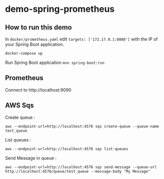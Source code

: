 # demo-spring-prometheus

## How to run this demo

In `docker/prometheus.yaml` edit `targets: ['172.17.0.1:8080']` with the IP
of your Spring Boot application.

```
docker-compose up
```

Run Spring Boot application `mvn spring-boot:run`

## Prometheus

Connect to http://localhost:9090

## AWS Sqs

Create queue :
```
aws --endpoint-url=http://localhost:4576 sqs create-queue --queue-name test_queue
```

List queues :
```
aws --endpoint-url=http://localhost:4576 sqs list-queues
```

Send Message in queue :
```
aws --endpoint-url=http://localhost:4576 sqs send-message --queue-url http://localhost:4576/queue/test_queue --message-body "My Message"
```